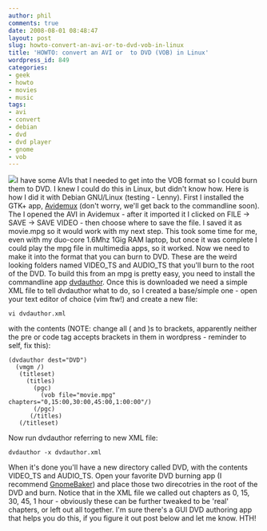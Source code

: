 ```yaml
---
author: phil
comments: true
date: 2008-08-01 08:48:47
layout: post
slug: howto-convert-an-avi-or-to-dvd-vob-in-linux
title: 'HOWTO: convert an AVI or  to DVD (VOB) in Linux'
wordpress_id: 849
categories:
- geek
- howto
- movies
- music
tags:
- avi
- convert
- debian
- dvd
- dvd player
- gnome
- vob
---
```


[![](http://www.fak3r.com/wp-content/uploads/2008/09/dvd_icon.jpg)](http://www.fak3r.com/wp-content/uploads/2008/09/dvd_icon.jpg)I have some AVIs that I needed to get into the VOB format so I could burn them to DVD.  I knew I could do this in Linux, but didn't know how.  Here is how I did it with Debian GNU/Linux (testing - Lenny).  First I installed the GTK+ app, [Avidemux](http://fixounet.free.fr/avidemux/) (don't worry, we'll get back to the commandline soon).  The I opened the AVI in Avidemux - after it imported it I clicked on FILE -> SAVE -> SAVE VIDEO - then choose where to save the file.  I saved it as movie.mpg so it would work with my next step.  This took some time for me, even with my duo-core 1.6Mhz 1Gig RAM laptop, but once it was complete I could play the mpg file in multimedia apps, so it worked.  Now we need to make it into the format that you can burn to DVD.  These are the weird looking folders named VIDEO_TS and AUDIO_TS that you'll burn to the root of the DVD.  To build this from an mpg is pretty easy, you need to install the commandline app [dvdauthor](http://dvdauthor.sourceforge.net/).  Once this is downloaded we need a simple XML file to tell dvdauthor what to do, so I created a base/simple one - open your text editor of choice (vim ftw!) and create a new file:

    
    vi dvdauthor.xml


with the contents (NOTE: change all ( and )s to brackets, apparently neither the pre or code tag accepts brackets in them in wordpress - reminder to self, fix this):

    
    (dvdauthor dest="DVD")
      (vmgm /)
       (titleset)
         (titles)
           (pgc)
             (vob file="movie.mpg" chapters="0,15:00,30:00,45:00,1:00:00"/)
           (/pgc)
          (/titles)
       (/titleset)


Now run dvdauthor referring to new XML file:

    
    dvdauthor -x dvdauthor.xml


When it's done you'll have a new directory called DVD, with the contents VIDEO_TS and AUDIO_TS.  Open your favorite DVD burning app (I recommend [GnomeBaker](http://sourceforge.net/projects/gnomebaker)) and place those two direcotries in the root of the DVD and burn.  Notice that in the XML file we called out chapters as 0, 15, 30, 45, 1 hour - obviously these can be further tweaked to be 'real' chapters, or left out all together.  I'm sure there's a GUI DVD authoring app that helps you do this, if you figure it out post below and let me know.  HTH!

